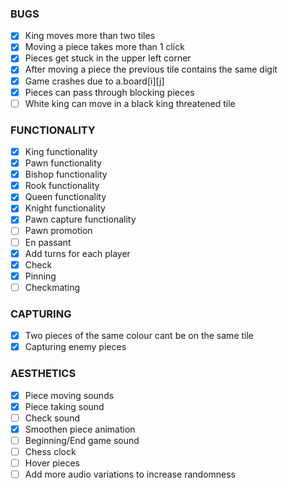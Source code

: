 ### BUGS
- [x] King moves more than two tiles
- [x] Moving a piece takes more than 1 click
- [x] Pieces get stuck in the upper left corner
- [x] After moving a piece the previous tile contains the same digit
- [x] Game crashes due to a.board[i][j]
- [x] Pieces can pass through blocking pieces
- [ ] White king can move in a black king threatened tile
 
### FUNCTIONALITY
- [x] King functionality
- [x] Pawn functionality
- [x] Bishop functionality
- [x] Rook functionality
- [x] Queen functionality
- [x] Knight functionality
- [x] Pawn capture functionality
- [ ] Pawn promotion 
- [ ] En passant
- [x] Add turns for each player
- [x] Check
- [x] Pinning
- [ ] Checkmating

### CAPTURING
- [x] Two pieces of the same colour cant be on the same tile
- [x] Capturing enemy pieces

### AESTHETICS
- [x] Piece moving sounds
- [x] Piece taking sound
- [ ] Check sound
- [x] Smoothen piece animation
- [ ] Beginning/End game sound
- [ ] Chess clock
- [ ] Hover pieces
- [ ] Add more audio variations to increase randomness